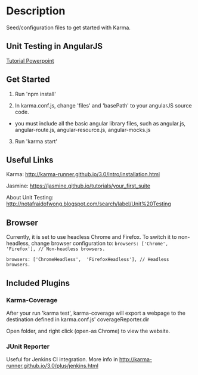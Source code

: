 # Description #

Seed/configuration files to get started with Karma.

## Unit Testing in AngularJS ##

[Tutorial Powerpoint](Unit%20Testing%20in%20AngularJS.pptx)

## Get Started ##

1. Run 'npm install'

2. In karma.conf.js, change 'files' and 'basePath' to your angularJS source code.

 - you must include all the basic angular library files, such as angular.js, angular-route.js, angular-resource.js, angular-mocks.js

3. Run 'karma start'

## Useful Links ##

Karma: http://karma-runner.github.io/3.0/intro/installation.html

Jasmine: https://jasmine.github.io/tutorials/your_first_suite

About Unit Testing: http://notafraidofwong.blogspot.com/search/label/Unit%20Testing

## Browser ##

Currently, it is set to use headless Chrome and Firefox. To switch it to non-headless, change browser configuration to:
`
browsers: ['Chrome',  'Firefox'], // Non-headless browsers.
`

`
browsers: ['ChromeHeadless',  'FirefoxHeadless'], // Headless browsers.
`

## Included Plugins ##

### Karma-Coverage ###

After your run 'karma test', karma-coverage will export a webpage to the destination defined in karma.conf.js' coverageReporter.dir

Open folder, and right click (open-as Chrome) to view the website.

### JUnit Reporter ###

Useful for Jenkins CI integration. More info in http://karma-runner.github.io/3.0/plus/jenkins.html

